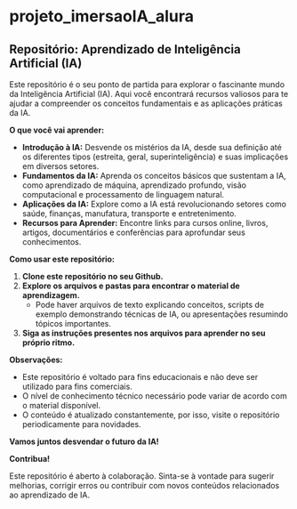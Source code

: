 # projeto_imersaoIA_alura
## Repositório: Aprendizado de Inteligência Artificial (IA)

Este repositório é o seu ponto de partida para explorar o fascinante mundo da Inteligência Artificial (IA). Aqui você encontrará recursos valiosos para te ajudar a compreender os conceitos fundamentais e as aplicações práticas da IA.

**O que você vai aprender:**

* **Introdução à IA:** Desvende os mistérios da IA, desde sua definição até os diferentes tipos (estreita, geral, superinteligência) e suas implicações em diversos setores.
* **Fundamentos da IA:** Aprenda os conceitos básicos que sustentam a IA, como aprendizado de máquina, aprendizado profundo, visão computacional e processamento de linguagem natural. 
* **Aplicações da IA:** Explore como a IA está revolucionando setores como saúde, finanças, manufatura, transporte e entretenimento.
* **Recursos para Aprender:** Encontre links para cursos online, livros, artigos, documentários e conferências para aprofundar seus conhecimentos.

**Como usar este repositório:**

1. **Clone este repositório no seu Github.**
2. **Explore os arquivos e pastas para encontrar o material de aprendizagem.** 
    * Pode haver arquivos de texto explicando conceitos, scripts de exemplo demonstrando técnicas de IA, ou apresentações resumindo tópicos importantes.
3. **Siga as instruções presentes nos arquivos para aprender no seu próprio ritmo.**

**Observações:**

* Este repositório é voltado para fins educacionais e não deve ser utilizado para fins comerciais.
* O nível de conhecimento técnico necessário pode variar de acordo com o material disponível.
* O conteúdo é atualizado constantemente, por isso, visite o repositório periodicamente para novidades.

**Vamos juntos desvendar o futuro da IA!**

**Contribua!**

Este repositório é aberto à colaboração. Sinta-se à vontade para sugerir melhorias, corrigir erros ou contribuir com novos conteúdos relacionados ao aprendizado de IA.
